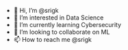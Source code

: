 - 👋 Hi, I’m @srigk
- 👀 I’m interested in Data Science
- 🌱 I’m currently learning Cybersecurity
- 💞️ I’m looking to collaborate on ML
- 📫 How to reach me @srigk


